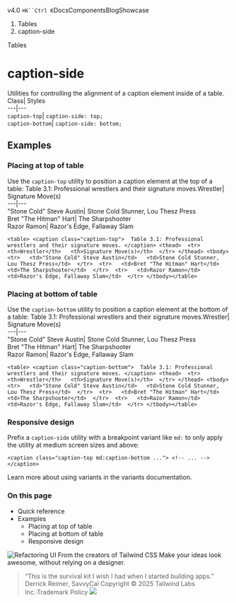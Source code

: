 v4.0
`⌘K``Ctrl K`DocsComponentsBlogShowcase
  1. Tables
  2. caption-side


Tables
# caption-side
Utilities for controlling the alignment of a caption element inside of a table.
Class| Styles  
---|---  
`caption-top`| `caption-side: top;`  
`caption-bottom`| `caption-side: bottom;`  
## Examples
### Placing at top of table
Use the `caption-top` utility to position a caption element at the top of a table:
Table 3.1: Professional wrestlers and their signature moves.Wrestler| Signature Move(s)  
---|---  
"Stone Cold" Steve Austin| Stone Cold Stunner, Lou Thesz Press  
Bret "The Hitman" Hart| The Sharpshooter  
Razor Ramon| Razor's Edge, Fallaway Slam  
```
<table> <caption class="caption-top">  Table 3.1: Professional wrestlers and their signature moves. </caption> <thead>  <tr>   <th>Wrestler</th>   <th>Signature Move(s)</th>  </tr> </thead> <tbody>  <tr>   <td>"Stone Cold" Steve Austin</td>   <td>Stone Cold Stunner, Lou Thesz Press</td>  </tr>  <tr>   <td>Bret "The Hitman" Hart</td>   <td>The Sharpshooter</td>  </tr>  <tr>   <td>Razor Ramon</td>   <td>Razor's Edge, Fallaway Slam</td>  </tr> </tbody></table>
```

### Placing at bottom of table
Use the `caption-bottom` utility to position a caption element at the bottom of a table:
Table 3.1: Professional wrestlers and their signature moves.Wrestler| Signature Move(s)  
---|---  
"Stone Cold" Steve Austin| Stone Cold Stunner, Lou Thesz Press  
Bret "The Hitman" Hart| The Sharpshooter  
Razor Ramon| Razor's Edge, Fallaway Slam  
```
<table> <caption class="caption-bottom">  Table 3.1: Professional wrestlers and their signature moves. </caption> <thead>  <tr>   <th>Wrestler</th>   <th>Signature Move(s)</th>  </tr> </thead> <tbody>  <tr>   <td>"Stone Cold" Steve Austin</td>   <td>Stone Cold Stunner, Lou Thesz Press</td>  </tr>  <tr>   <td>Bret "The Hitman" Hart</td>   <td>The Sharpshooter</td>  </tr>  <tr>   <td>Razor Ramon</td>   <td>Razor's Edge, Fallaway Slam</td>  </tr> </tbody></table>
```

### Responsive design
Prefix a `caption-side` utility with a breakpoint variant like `md:` to only apply the utility at medium screen sizes and above:
```
<caption class="caption-top md:caption-bottom ..."> <!-- ... --></caption>
```

Learn more about using variants in the variants documentation.
### On this page
  * Quick reference
  * Examples
    * Placing at top of table
    * Placing at bottom of table
    * Responsive design


![Refactoring UI](https://tailwindcss.com/_next/image?url=%2F_next%2Fstatic%2Fmedia%2Fbook-promo.27d91093.png&w=256&q=75)
From the creators of Tailwind CSS
Make your ideas look awesome, without relying on a designer.
> “This is the survival kit I wish I had when I started building apps.”
> Derrick Reimer, SavvyCal
Copyright © 2025 Tailwind Labs Inc.·Trademark Policy
![](https://cdn.usefathom.com/?h=https%3A%2F%2Ftailwindcss.com&p=%2Fdocs%2Fcaption-side&r=&sid=PMFMDJGK&qs=%7B%7D&cid=97784341)
